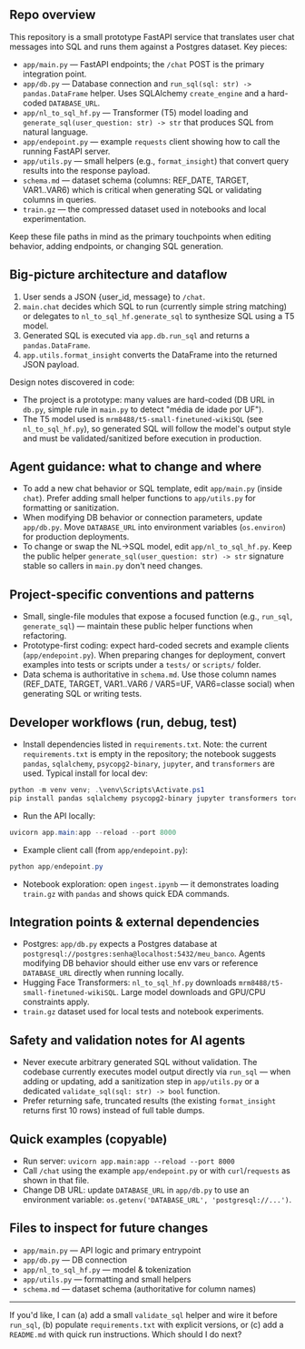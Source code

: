 ## Repo overview

This repository is a small prototype FastAPI service that translates user chat messages into SQL and runs them against a Postgres dataset. Key pieces:

- `app/main.py` — FastAPI endpoints; the `/chat` POST is the primary integration point.
- `app/db.py` — Database connection and `run_sql(sql: str) -> pandas.DataFrame` helper. Uses SQLAlchemy `create_engine` and a hard-coded `DATABASE_URL`.
- `app/nl_to_sql_hf.py` — Transformer (T5) model loading and `generate_sql(user_question: str) -> str` that produces SQL from natural language.
- `app/endepoint.py` — example `requests` client showing how to call the running FastAPI server.
- `app/utils.py` — small helpers (e.g., `format_insight`) that convert query results into the response payload.
- `schema.md` — dataset schema (columns: REF_DATE, TARGET, VAR1..VAR6) which is critical when generating SQL or validating columns in queries.
- `train.gz` — the compressed dataset used in notebooks and local experimentation.

Keep these file paths in mind as the primary touchpoints when editing behavior, adding endpoints, or changing SQL generation.

## Big-picture architecture and dataflow

1. User sends a JSON {user_id, message} to `/chat`.
2. `main.chat` decides which SQL to run (currently simple string matching) or delegates to `nl_to_sql_hf.generate_sql` to synthesize SQL using a T5 model.
3. Generated SQL is executed via `app.db.run_sql` and returns a `pandas.DataFrame`.
4. `app.utils.format_insight` converts the DataFrame into the returned JSON payload.

Design notes discovered in code:
- The project is a prototype: many values are hard-coded (DB URL in `db.py`, simple rule in `main.py` to detect "média de idade por UF").
- The T5 model used is `mrm8488/t5-small-finetuned-wikiSQL` (see `nl_to_sql_hf.py`), so generated SQL will follow the model's output style and must be validated/sanitized before execution in production.

## Agent guidance: what to change and where

- To add a new chat behavior or SQL template, edit `app/main.py` (inside `chat`). Prefer adding small helper functions to `app/utils.py` for formatting or sanitization.
- When modifying DB behavior or connection parameters, update `app/db.py`. Move `DATABASE_URL` into environment variables (`os.environ`) for production deployments.
- To change or swap the NL→SQL model, edit `app/nl_to_sql_hf.py`. Keep the public helper `generate_sql(user_question: str) -> str` signature stable so callers in `main.py` don't need changes.

## Project-specific conventions and patterns

- Small, single-file modules that expose a focused function (e.g., `run_sql`, `generate_sql`) — maintain these public helper functions when refactoring.
- Prototype-first coding: expect hard-coded secrets and example clients (`app/endepoint.py`). When preparing changes for deployment, convert examples into tests or scripts under a `tests/` or `scripts/` folder.
- Data schema is authoritative in `schema.md`. Use those column names (REF_DATE, TARGET, VAR1..VAR6 / VAR5=UF, VAR6=classe social) when generating SQL or writing tests.

## Developer workflows (run, debug, test)

- Install dependencies listed in `requirements.txt`. Note: the current `requirements.txt` is empty in the repository; the notebook suggests `pandas`, `sqlalchemy`, `psycopg2-binary`, `jupyter`, and `transformers` are used. Typical install for local dev:

```powershell
python -m venv venv; .\venv\Scripts\Activate.ps1
pip install pandas sqlalchemy psycopg2-binary jupyter transformers torch requests fastapi uvicorn
```

- Run the API locally:

```powershell
uvicorn app.main:app --reload --port 8000
```

- Example client call (from `app/endepoint.py`):

```powershell
python app/endepoint.py
```

- Notebook exploration: open `ingest.ipynb` — it demonstrates loading `train.gz` with `pandas` and shows quick EDA commands.

## Integration points & external dependencies

- Postgres: `app/db.py` expects a Postgres database at `postgresql://postgres:senha@localhost:5432/meu_banco`. Agents modifying DB behavior should either use env vars or reference `DATABASE_URL` directly when running locally.
- Hugging Face Transformers: `nl_to_sql_hf.py` downloads `mrm8488/t5-small-finetuned-wikiSQL`. Large model downloads and GPU/CPU constraints apply.
- `train.gz` dataset used for local tests and notebook experiments.

## Safety and validation notes for AI agents

- Never execute arbitrary generated SQL without validation. The codebase currently executes model output directly via `run_sql` — when adding or updating, add a sanitization step in `app/utils.py` or a dedicated `validate_sql(sql: str) -> bool` function.
- Prefer returning safe, truncated results (the existing `format_insight` returns first 10 rows) instead of full table dumps.

## Quick examples (copyable)

- Run server: `uvicorn app.main:app --reload --port 8000`
- Call `/chat` using the example `app/endepoint.py` or with `curl`/`requests` as shown in that file.
- Change DB URL: update `DATABASE_URL` in `app/db.py` to use an environment variable: `os.getenv('DATABASE_URL', 'postgresql://...')`.

## Files to inspect for future changes

- `app/main.py` — API logic and primary entrypoint
- `app/db.py` — DB connection
- `app/nl_to_sql_hf.py` — model & tokenization
- `app/utils.py` — formatting and small helpers
- `schema.md` — dataset schema (authoritative for column names)

---

If you'd like, I can (a) add a small `validate_sql` helper and wire it before `run_sql`, (b) populate `requirements.txt` with explicit versions, or (c) add a `README.md` with quick run instructions. Which should I do next? 
